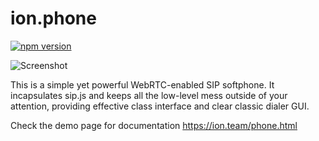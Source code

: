 # ion.phone
[![npm version](https://badge.fury.io/js/ion.phone.svg)](https://badge.fury.io/js/ion.phone)

![Screenshot](https://ion.team/images/ionphone-small.png)

This is a simple yet powerful WebRTC-enabled SIP softphone. It incapsulates sip.js and keeps all the low-level mess outside of your attention, providing effective class interface and clear classic dialer GUI.

Check the demo page for documentation https://ion.team/phone.html
